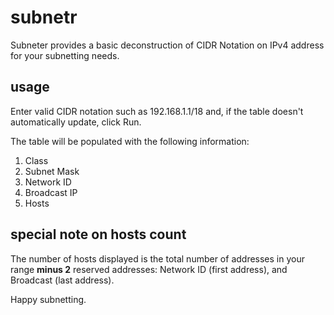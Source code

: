 # subnetr
Subneter provides a basic deconstruction of CIDR Notation on IPv4 address for your subnetting needs.

## usage
Enter valid CIDR notation such as 192.168.1.1/18 and, if the table doesn't automatically update, click Run.

The table will be populated with the following information:
1. Class
2. Subnet Mask
3. Network ID
4. Broadcast IP
5. Hosts

## special note on hosts count
The number of hosts displayed is the total number of addresses in your range **minus 2** reserved addresses: Network ID (first address), and Broadcast (last address).

Happy subnetting.
